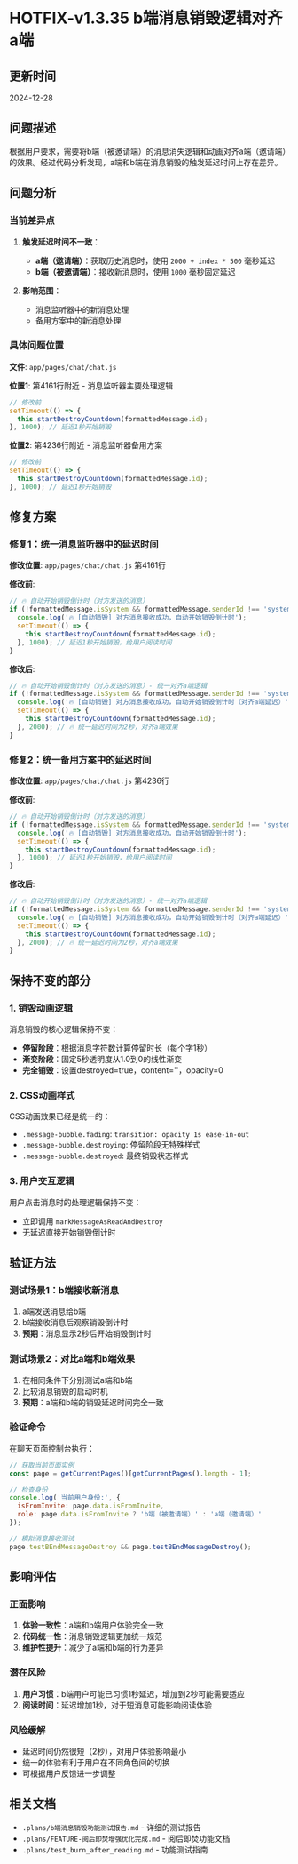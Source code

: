 # HOTFIX-v1.3.35 b端消息销毁逻辑对齐a端

## 更新时间
2024-12-28

## 问题描述

根据用户要求，需要将b端（被邀请端）的消息消失逻辑和动画对齐a端（邀请端）的效果。经过代码分析发现，a端和b端在消息销毁的触发延迟时间上存在差异。

## 问题分析

### 当前差异点

1. **触发延迟时间不一致**：
   - **a端（邀请端）**：获取历史消息时，使用 `2000 + index * 500` 毫秒延迟
   - **b端（被邀请端）**：接收新消息时，使用 `1000` 毫秒固定延迟

2. **影响范围**：
   - 消息监听器中的新消息处理
   - 备用方案中的新消息处理

### 具体问题位置

**文件**: `app/pages/chat/chat.js`

**位置1**: 第4161行附近 - 消息监听器主要处理逻辑
```javascript
// 修改前
setTimeout(() => {
  this.startDestroyCountdown(formattedMessage.id);
}, 1000); // 延迟1秒开始销毁
```

**位置2**: 第4236行附近 - 消息监听器备用方案
```javascript
// 修改前  
setTimeout(() => {
  this.startDestroyCountdown(formattedMessage.id);
}, 1000); // 延迟1秒开始销毁
```

## 修复方案

### 修复1：统一消息监听器中的延迟时间

**修改位置**: `app/pages/chat/chat.js` 第4161行

**修改前**:
```javascript
// 🔥 自动开始销毁倒计时（对方发送的消息）
if (!formattedMessage.isSystem && formattedMessage.senderId !== 'system') {
  console.log('🔥 [自动销毁] 对方消息接收成功，自动开始销毁倒计时');
  setTimeout(() => {
    this.startDestroyCountdown(formattedMessage.id);
  }, 1000); // 延迟1秒开始销毁，给用户阅读时间
}
```

**修改后**:
```javascript
// 🔥 自动开始销毁倒计时（对方发送的消息）- 统一对齐a端逻辑
if (!formattedMessage.isSystem && formattedMessage.senderId !== 'system') {
  console.log('🔥 [自动销毁] 对方消息接收成功，自动开始销毁倒计时（对齐a端延迟）');
  setTimeout(() => {
    this.startDestroyCountdown(formattedMessage.id);
  }, 2000); // 🔥 统一延迟时间为2秒，对齐a端效果
}
```

### 修复2：统一备用方案中的延迟时间

**修改位置**: `app/pages/chat/chat.js` 第4236行

**修改前**:
```javascript
// 🔥 自动开始销毁倒计时（对方发送的消息）
if (!formattedMessage.isSystem && formattedMessage.senderId !== 'system') {
  console.log('🔥 [自动销毁] 对方消息接收成功，自动开始销毁倒计时');
  setTimeout(() => {
    this.startDestroyCountdown(formattedMessage.id);
  }, 1000); // 延迟1秒开始销毁，给用户阅读时间
}
```

**修改后**:
```javascript
// 🔥 自动开始销毁倒计时（对方发送的消息）- 统一对齐a端逻辑
if (!formattedMessage.isSystem && formattedMessage.senderId !== 'system') {
  console.log('🔥 [自动销毁] 对方消息接收成功，自动开始销毁倒计时（对齐a端延迟）');
  setTimeout(() => {
    this.startDestroyCountdown(formattedMessage.id);
  }, 2000); // 🔥 统一延迟时间为2秒，对齐a端效果
}
```

## 保持不变的部分

### 1. 销毁动画逻辑
消息销毁的核心逻辑保持不变：
- **停留阶段**：根据消息字符数计算停留时长（每个字1秒）
- **渐变阶段**：固定5秒透明度从1.0到0的线性渐变
- **完全销毁**：设置destroyed=true，content=''，opacity=0

### 2. CSS动画样式
CSS动画效果已经是统一的：
- `.message-bubble.fading`: `transition: opacity 1s ease-in-out`
- `.message-bubble.destroying`: 停留阶段无特殊样式
- `.message-bubble.destroyed`: 最终销毁状态样式

### 3. 用户交互逻辑
用户点击消息时的处理逻辑保持不变：
- 立即调用 `markMessageAsReadAndDestroy`
- 无延迟直接开始销毁倒计时

## 验证方法

### 测试场景1：b端接收新消息
1. a端发送消息给b端
2. b端接收消息后观察销毁倒计时
3. **预期**：消息显示2秒后开始销毁倒计时

### 测试场景2：对比a端和b端效果
1. 在相同条件下分别测试a端和b端
2. 比较消息销毁的启动时机
3. **预期**：a端和b端的销毁延迟时间完全一致

### 验证命令
在聊天页面控制台执行：
```javascript
// 获取当前页面实例
const page = getCurrentPages()[getCurrentPages().length - 1];

// 检查身份
console.log('当前用户身份:', {
  isFromInvite: page.data.isFromInvite,
  role: page.data.isFromInvite ? 'b端（被邀请端）' : 'a端（邀请端）'
});

// 模拟消息接收测试
page.testBEndMessageDestroy && page.testBEndMessageDestroy();
```

## 影响评估

### 正面影响
1. **体验一致性**：a端和b端用户体验完全一致
2. **代码统一性**：消息销毁逻辑更加统一规范
3. **维护性提升**：减少了a端和b端的行为差异

### 潜在风险
1. **用户习惯**：b端用户可能已习惯1秒延迟，增加到2秒可能需要适应
2. **阅读时间**：延迟增加1秒，对于短消息可能影响阅读体验

### 风险缓解
- 延迟时间仍然很短（2秒），对用户体验影响最小
- 统一的体验有利于用户在不同角色间的切换
- 可根据用户反馈进一步调整

## 相关文档
- `.plans/b端消息销毁功能测试报告.md` - 详细的测试报告
- `.plans/FEATURE-阅后即焚增强优化完成.md` - 阅后即焚功能文档
- `.plans/test_burn_after_reading.md` - 功能测试指南 